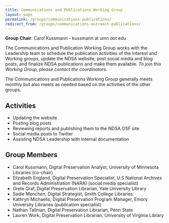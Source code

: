 ```yaml
---
title: Communications and Publications Working Group
layout: page
permalink: /groups/communications-publications/
redirect_from: /groups/communications-outreach-publications/
---
```


**Group Chair**: Carol Kussmann - kussmann at umn dot edu

The Communications and Publication Working Group works with the Leadership team to schedule the publication activities of the Interest and Working groups, update the NDSA website, post social media and blog posts, and finalize NDSA publications and make them available.  *To join this Working Group, please contact the coordinators.*

The Communications and Publications Working Group generally meets monthly but also meets as needed based on the activities of the other groups.  

## Activities
- Updating the website
- Posting blog posts
- Reviewing reports and publishing them to the NDSA OSF site
- Social media posts to Twitter
- Assisting NDSA Leadership with internal documentation

## Group Members
- Carol Kussmann, Digital Preservation Analyst, University of Minnesota Libraries (co-chair)
- Elizabeth England, Digital Preservation Specialist, U.S National Archives and Records Administration (NARA) (social media specialist)
- Grete Graf, Digital Preservation Librarian, Yale University Library
- Sadie Menchen, Digital Strategist, Smith College Libraries
- Kathryn Michaelis, Digital Preservation Program Manager, Emory University Libraries (publication specialist)
- Nathan Tallman, Digital Preservation Librarian, Penn State 
- Lauren Work, Digital Preservation Librarian, University of Virginia Library
